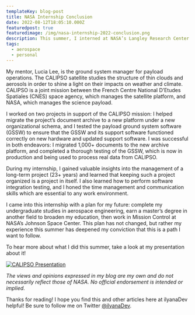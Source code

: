 ```yaml
---
templateKey: blog-post
title: NASA Internship Conclusion
date: 2022-08-12T18:05:10.000Z
featuredpost: true
featuredimage: /img/nasa-internship-2022-conclusion.png
description: This summer, I interned at NASA’s Langley Research Center as a member of the Cloud-Aerosol Lidar and Infrared Pathfinder Satellite Observation (CALIPSO) mission operations team.
tags:
  - aerospace
  - personal
---
```


My mentor, Lucia Lee, is the ground system manager for payload operations. The CALIPSO satellite studies the structure of thin clouds and aerosols in order to shine a light on their impacts on weather and climate. CALIPSO is a joint mission between the French Centre National D’Etudes Spatiales (CNES) space agency, which manages the satellite platform, and NASA, which manages the science payload.

I worked on two projects in support of the CALIPSO mission: I helped migrate the project’s document archive to a new platform under a new organizational schema, and I tested the payload ground system software (GSSW) to ensure that the GSSW and its support software functioned correctly on new hardware and updated support software. I was successful in both endeavors: I migrated 1,000+ documents to the new archive platform, and completed a thorough testing of the GSSW, which is now in production and being used to process real data from CALIPSO.

During my internship, I gained valuable insights into the management of a long-term project (23+ years) and learned that keeping such a project organized is a project in itself. I also learned how to perform software integration testing, and I honed the time management and communication skills which are essential to any work environment.

I came into this internship with a plan for my future: complete my undergraduate studies in aerospace engineering, earn a master’s degree in another field to broaden my education, then work in Mission Control at NASA’s Johnson Space Center. This plan has not changed, but rather my experience this summer has deepened my conviction that this is a path I want to follow.

To hear more about what I did this summer, take a look at my presentation about it!

[![CALIPSO Presentation](/img/nasa-presentation-image.png)](https://youtu.be/tZqvPn_5PaA "CALIPSO Presentation")

*The views and opinions expressed in my blog are my own and do not necessarily reflect those of NASA. No official endorsement is intended or implied.* 

Thanks for reading! I hope you find this and other articles here at ilyanaDev helpful! Be sure to follow me on Twitter [@ilyanaDev](https://twitter.com/ilyanaDev).